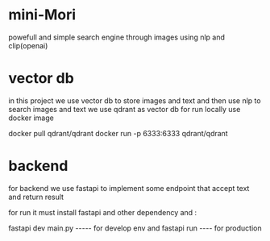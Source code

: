 # mini-Mori
powefull and simple search engine through images using nlp and clip(openai) 


# vector db

in this project we use vector db to store images and text and then use nlp to search images and text
we use qdrant as vector db
for run locally use docker image 

docker pull qdrant/qdrant
docker run -p 6333:6333 qdrant/qdrant

# backend 

for backend we use fastapi to implement some endpoint that accept text and return result 

for run it must install fastapi and other dependency and :

fastapi dev main.py ----- for develop env
and 
fastapi run ---- for production 
